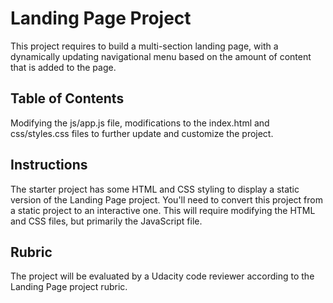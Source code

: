 # Landing Page Project
This project requires to build a multi-section landing page, with a dynamically updating navigational menu based on the amount of content that is added to the page.

## Table of Contents
Modifying the js/app.js file,
modifications to the index.html and css/styles.css files to further update and customize the project.



## Instructions

The starter project has some HTML and CSS styling to display a static version of the Landing Page project. You'll need to convert this project from a static project to an interactive one. This will require modifying the HTML and CSS files, but primarily the JavaScript file.

## Rubric
The project will be evaluated by a Udacity code reviewer according to the Landing Page project rubric. 


